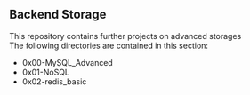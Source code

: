 ## Backend Storage
This repository contains further projects on advanced storages  
The following directories are contained in this section:
* 0x00-MySQL_Advanced
* 0x01-NoSQL  
* 0x02-redis_basic
